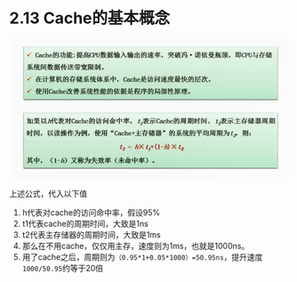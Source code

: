 # 2.13  Cache的基本概念

![](imgs/0213_1.png)

上述公式，代入以下值

1. h代表对cache的访问命中率，假设95%
2. t1代表cache的周期时间，大致是1ns
3. t2代表主存储器的周期时间，大致是1ms
4. 那么在不用cache，仅仅用主存，速度则为1ms，也就是1000ns。
5. 用了cache之后，周期则为`（0.95*1+0.05*1000）=50.95ns`，提升速度`1000/50.95`约等于20倍

